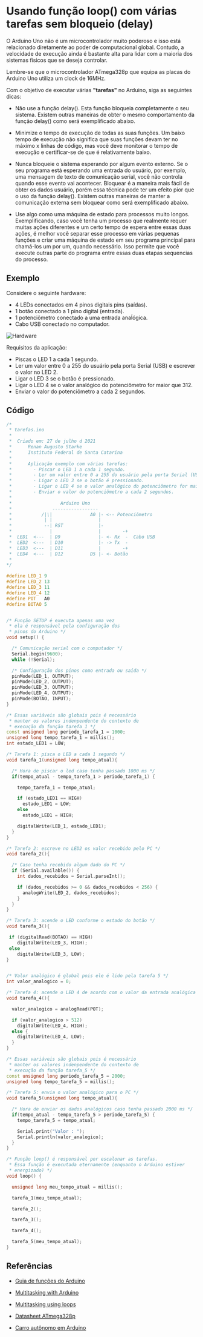 # Usando função loop() com várias tarefas sem bloqueio (delay)

O Arduino Uno não é um microcontrolador muito poderoso e isso está relacionado diretamente ao poder de computacional global. Contudo, a velocidade de execução ainda é bastante alta para lidar com a maioria dos sistemas físicos que se deseja controlar.

Lembre-se que o microcontrolador ATmega328p que equipa as placas do Arduino Uno utiliza um clock de 16MHz.

Com o objetivo de executar várias __"tarefas"__ no Arduino, siga as seguintes dicas:

- Não use a função delay(). Esta função bloqueia completamente o seu sistema.  Existem outras maneiras de obter o mesmo comportamento da função delay() como será exemplificado abaixo.

- Minimize o tempo de execução de todas as suas funções. Um baixo tempo de execução não significa que suas funções devam ter no máximo x linhas de código, mas você deve monitorar o tempo de execução e certificar-se de que é relativamente baixo.

- Nunca bloqueie o sistema esperando por algum evento externo. Se o seu programa está esperando uma entrada do usuário, por exemplo, uma mensagem de texto de comunicação serial, você não controla quando esse evento vai acontecer. Bloquear é a maneira mais fácil de obter os dados usuário, porém essa técnica pode ter um efeito pior que o uso da função delay(). Existem outras maneiras de manter a comunicação externa sem bloquear como será exemplificado abaixo.

- Use algo como uma máquina de estado para processos muito longos. Exemplificando, caso você tenha um processo que realmente requer muitas ações diferentes e um certo tempo de espera entre essas duas ações, é melhor você separar esse processo em várias pequenas funções e criar uma máquina de estado em seu programa principal para chamá-los um por um, quando necessário. Isso permite que você execute outras parte do programa entre essas duas etapas sequencias do processo.


## Exemplo

Considere o seguinte hardware:

- 4 LEDs conectados em 4 pinos digitais pins (saídas).
- 1 botão conectado a 1 pino digital (entrada).
- 1 potenciômetro conectado a uma entrada anaĺógica.
- Cabo USB conectado no computador.

![Hardware](https://roboticsbackend.com/wp-content/uploads/2019/01/arduino_schematics_leds_button_potentiometer.jpg)


Requisitos da aplicação:

- Piscas o LED 1 a cada 1 segundo.
- Ler um valor entre 0 a 255 do usuário pela porta Serial (USB) e escrever o valor no LED 2.
- Ligar o LED 3 se o botão é pressionado.
- Ligar o LED 4 se o valor analógico do potenciômetro for maior que 312.
- Enviar o valor do potenciômetro a cada 2 segundos.  

## Código

```c++
/*
 * tarefas.ino
 *
 *  Criado em: 27 de julho d 2021
 *      Renan Augusto Starke
 *      Instituto Federal de Santa Catarina
 *
 *      Aplicação exemplo com várias tarefas:
 *        - Piscar o LED 1 a cada 1 segundo.
 *        - Ler um valor entre 0 a 255 do usuário pela porta Serial (USB) e escrever o valor no LED 2.
 *        - Ligar o LED 3 se o botão é pressionado.
 *        - Ligar o LED 4 se o valor analógico do potenciômetro for maior que 312.
 *        - Enviar o valor do potenciômetro a cada 2 segundos.  
 *
 *                  Arduino Uno
 *               -----------------
 *           /|\|              A0 |- <-- Potenciômetro
 *            | |                 |
 *            --| RST             |-
 *              |                 |        -+
 *  LED1  <---  | D9              |- <- Rx  -  Cabo USB
 *  LED2  <---  | D10             |- -> Tx  -
 *  LED3  <---  | D11             |        -+
 *  LED4  <---  | D12          D5 |- <- Botão
 *
*/

#define LED_1 9
#define LED_2 13
#define LED_3 11
#define LED_4 12
#define POT   A0
#define BOTAO 5


/* Função SETUP é executa apenas uma vez
 * ela é responsável pela configuração dos
 * pinos do Arduino */
void setup() {

  /* Comunicação serial com o computador */
  Serial.begin(9600);
  while (!Serial);

  /* Configuração dos pinos como entrada ou saída */
  pinMode(LED_1, OUTPUT);
  pinMode(LED_2, OUTPUT);
  pinMode(LED_3, OUTPUT);
  pinMode(LED_4, OUTPUT);
  pinMode(BOTAO, INPUT);
}

/* Essas variáveis são globais pois é necessário
 * manter os valores indenpendente do contexto de
 * execução da função tarefa_1 */
const unsigned long periodo_tarefa_1 = 1000;
unsigned long tempo_tarefa_1 = millis();
int estado_LED1 = LOW;

/* Tarefa 1: pisca o LED a cada 1 segundo */
void tarefa_1(unsigned long tempo_atual){

  /* Hora de piscar o led caso tenha passado 1000 ms */
  if(tempo_atual - tempo_tarefa_1 > periodo_tarefa_1) {

    tempo_tarefa_1 = tempo_atual;

    if (estado_LED1 == HIGH)
      estado_LED1 = LOW;
    else
      estado_LED1 = HIGH;

    digitalWrite(LED_1, estado_LED1);
  }
}

/* Tarefa 2: escreve no LED2 os valor recebido pelo PC */
void tarefa_2(){

  /* Caso tenha recebido algum dado do PC */
  if (Serial.available()) {
    int dados_recebidos = Serial.parseInt();

    if (dados_recebidos >= 0 && dados_recebidos < 256) {
      analogWrite(LED_2, dados_recebidos);
    }
  }
}

/* Tarefa 3: acende o LED conforme o estado do botão */
void tarefa_3(){

 if (digitalRead(BOTAO) == HIGH)
    digitalWrite(LED_3, HIGH);
 else
    digitalWrite(LED_3, LOW);
}


/* Valor analógico é global pois ele é lido pela tarefa 5 */
int valor_analogico = 0;

/* Tarefa 4: acende o LED 4 de acordo com o valor da entrada analógica */
void tarefa_4(){

  valor_analogico = analogRead(POT);

  if (valor_analogico > 512)
    digitalWrite(LED_4, HIGH);
  else {
    digitalWrite(LED_4, LOW);
  }
}

/* Essas variáveis são globais pois é necessário
 * manter os valores indenpendente do contexto de
 * execução da função tarefa_5 */
const unsigned long periodo_tarefa_5 = 2000;
unsigned long tempo_tarefa_5 = millis();

/* Tarefa 5: envia o valor analógico para o PC */
void tarefa_5(unsigned long tempo_atual){

  /* Hora de enviar os dados analógicos caso tenha passado 2000 ms */
  if(tempo_atual - tempo_tarefa_5 > periodo_tarefa_5) {
    tempo_tarefa_5 = tempo_atual;

    Serial.print("Valor : ");
    Serial.println(valor_analogico);
  }
}  

/* Função loop() é responsável por escalonar as tarefas.
 * Essa função é executada eternamente (enquanto o Arduino estiver
 * energizado) */
void loop() {

  unsigned long meu_tempo_atual = millis();

  tarefa_1(meu_tempo_atual);

  tarefa_2();

  tarefa_3();

  tarefa_4();

  tarefa_5(meu_tempo_atual);
}

```

## Referências

- [Guia de funções do Arduino](https://www.arduino.cc/reference/pt/)

- [Multitasking with Arduino](https://roboticsbackend.com/how-to-do-multitasking-with-arduino/)

- [Multitasking using loops](https://www.codeproject.com/Articles/1271587/Arduino-Multitasking-Using-Loops)

- [Datasheet ATmega328p](https://ww1.microchip.com/downloads/en/DeviceDoc/Atmel-7810-Automotive-Microcontrollers-ATmega328P_Datasheet.pdf)

- [Carro autônomo em Arduino](https://github.com/xtarke/automated_buggy/tree/master/arduino)

